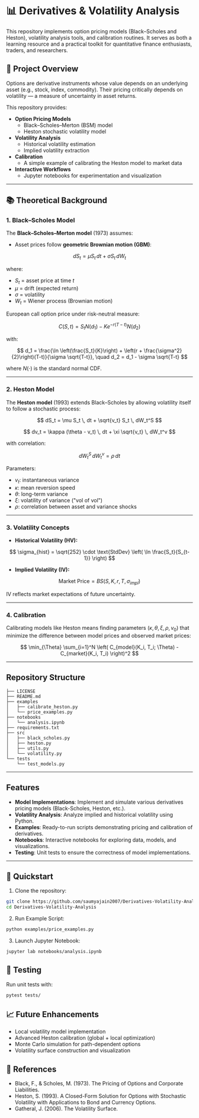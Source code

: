 # 📊 Derivatives & Volatility Analysis  
This repository implements option pricing models (Black–Scholes and Heston), volatility analysis tools, and calibration routines. It serves as both a learning resource and a practical toolkit for quantitative finance enthusiasts, traders, and researchers.

## 🔎 Project Overview  

Options are derivative instruments whose value depends on an underlying asset (e.g., stock, index, commodity). Their pricing critically depends on volatility — a measure of uncertainty in asset returns.

This repository provides:  
- **Option Pricing Models**  
  - Black–Scholes–Merton (BSM) model  
  - Heston stochastic volatility model  
- **Volatility Analysis**  
  - Historical volatility estimation  
  - Implied volatility extraction  
- **Calibration**  
  - A simple example of calibrating the Heston model to market data  
- **Interactive Workflows**  
  - Jupyter notebooks for experimentation and visualization
 ---

## 📚 Theoretical Background

### 1. Black–Scholes Model

The **Black–Scholes–Merton model** (1973) assumes:  
- Asset prices follow **geometric Brownian motion (GBM)**:  

$$
dS_t = \mu S_t \, dt + \sigma S_t \, dW_t
$$

where:  
- $S_t$ = asset price at time $t$  
- $\mu$ = drift (expected return)  
- $\sigma$ = volatility  
- $W_t$ = Wiener process (Brownian motion)  

European call option price under risk-neutral measure:

$$
C(S, t) = S_t N(d_1) - K e^{-r(T-t)} N(d_2)
$$

with:  

$$
d_1 = \frac{\ln \left(\frac{S_t}{K}\right) + \left(r + \frac{\sigma^2}{2}\right)(T-t)}{\sigma \sqrt{T-t}}, \quad
d_2 = d_1 - \sigma \sqrt{T-t}
$$

where $N(\cdot)$ is the standard normal CDF.

---

### 2. Heston Model

The **Heston model** (1993) extends Black–Scholes by allowing volatility itself to follow a stochastic process:

$$
dS_t = \mu S_t \, dt + \sqrt{v_t} S_t \, dW_t^S
$$

$$
dv_t = \kappa (\theta - v_t) \, dt + \xi \sqrt{v_t} \, dW_t^v
$$

with correlation:

$$
dW_t^S \, dW_t^v = \rho \, dt
$$

Parameters:  
- $v_t$: instantaneous variance  
- $\kappa$: mean reversion speed  
- $\theta$: long-term variance  
- $\xi$: volatility of variance ("vol of vol")  
- $\rho$: correlation between asset and variance shocks

---

### 3. Volatility Concepts

- **Historical Volatility (HV):**  

$$
\sigma_{hist} = \sqrt{252} \cdot \text{StdDev} \left( \ln \frac{S_t}{S_{t-1}} \right)
$$

- **Implied Volatility (IV):**  

$$
\text{Market Price} = BS(S, K, r, T, \sigma_{impl})
$$

IV reflects market expectations of future uncertainty.

---

### 4. Calibration

Calibrating models like Heston means finding parameters $(\kappa, \theta, \xi, \rho, v_0)$ that minimize the difference between model prices and observed market prices:

$$
\min_{\Theta} \sum_{i=1}^N \left( C_{model}(K_i, T_i; \Theta) - C_{market}(K_i, T_i) \right)^2
$$

---
## Repository Structure
```
├── LICENSE
├── README.md
├── examples
│   ├── calibrate_heston.py
│   └── price_examples.py
├── notebooks
│   └── analysis.ipynb
├── requirements.txt
├── src
│   ├── black_scholes.py
│   ├── heston.py
│   ├── utils.py
│   └── volatility.py
└── tests
    └── test_models.py
```

---

## Features

- **Model Implementations**: Implement and simulate various derivatives pricing models (Black-Scholes, Heston, etc.).
- **Volatility Analysis**: Analyze implied and historical volatility using Python.
- **Examples**: Ready-to-run scripts demonstrating pricing and calibration of derivatives.
- **Notebooks**: Interactive notebooks for exploring data, models, and visualizations.
- **Testing**: Unit tests to ensure the correctness of model implementations.

---

## 🚀 Quickstart

1. Clone the repository:

```bash
git clone https://github.com/saumyajain2007/Derivatives-Volatility-Analysis.git
cd Derivatives-Volatility-Analysis
```

2. Run Example Script:

```bash
python examples/price_examples.py
```
3. Launch Jupyter Notebook:

```bash
jupyter lab notebooks/analysis.ipynb
```

## 🧪 Testing
Run unit tests with:
```bash
pytest tests/
```
## 📈 Future Enhancements

- Local volatility model implementation
- Advanced Heston calibration (global + local optimization)
- Monte Carlo simulation for path-dependent options
- Volatility surface construction and visualization

## 📖 References

- Black, F., & Scholes, M. (1973). The Pricing of Options and Corporate Liabilities.
- Heston, S. (1993). A Closed-Form Solution for Options with Stochastic Volatility with Applications to Bond and Currency Options.
- Gatheral, J. (2006). The Volatility Surface.






